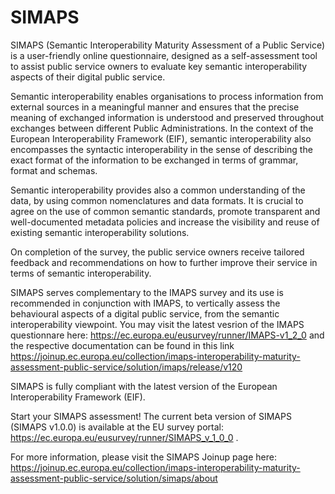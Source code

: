# SIMAPS
SIMAPS (Semantic Interoperability Maturity Assessment of a Public Service) is a user-friendly online questionnaire, designed as a self-assessment tool to assist public service owners to evaluate key semantic interoperability aspects of their digital public service.

Semantic interoperability enables organisations to process information from external sources in a meaningful manner and ensures that the precise meaning of exchanged information is understood and preserved throughout exchanges between different  Public Administrations.  In the context of the European Interoperability Framework (EIF), semantic interoperability also encompasses the syntactic interoperability in the sense of describing the exact format of the information to be exchanged in terms of grammar, format and schemas. 

Semantic interoperability provides also a common understanding of the data, by using common nomenclatures and data formats. It is crucial to agree on the use of common semantic standards, promote transparent and well-documented metadata policies and increase the visibility and reuse of existing semantic interoperability solutions.

On completion of the survey, the public service owners receive tailored feedback and recommendations on how to further improve their service in terms of semantic interoperability.

SIMAPS serves complementary to the IMAPS survey and its use is recommended in conjunction with IMAPS, to vertically assess the behavioural aspects of a digital public service, from the semantic interoperability viewpoint. You may visit the latest vesrion of the IMAPS questionnare here: https://ec.europa.eu/eusurvey/runner/IMAPS-v1_2_0 and the respective documentation can be found in this link https://joinup.ec.europa.eu/collection/imaps-interoperability-maturity-assessment-public-service/solution/imaps/release/v120

SIMAPS is fully compliant with the latest version of the European Interoperability Framework (EIF).

Start your SIMAPS assessment!
The current beta version of SIMAPS (SIMAPS v1.0.0) is available at the EU survey portal: https://ec.europa.eu/eusurvey/runner/SIMAPS_v_1_0_0 .

For more information, please visit the SIMAPS Joinup page here: https://joinup.ec.europa.eu/collection/imaps-interoperability-maturity-assessment-public-service/solution/simaps/about
